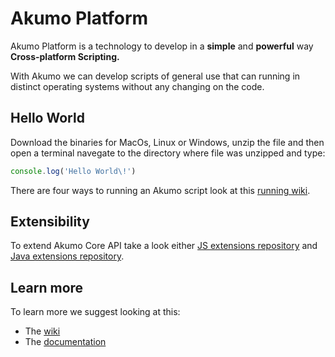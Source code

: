 # Akumo Platform

Akumo Platform is a technology to develop in a <b>simple</b> and <b>powerful</b> way <b>Cross-platform Scripting.</b>
<p>
With Akumo we can develop scripts of general use that can running in distinct operating systems without any changing on the code. 
</p>

## Hello World

Download the binaries for MacOs, Linux or Windows, unzip the file and then open a terminal navegate to the directory where
file was unzipped and type: 

```javascript
console.log('Hello World\!')

```

There are four ways to running an Akumo script look at this <a href="https://github.com/akumoplatform/akumo/wiki/B.-Running">running wiki</a>. 

## Extensibility

To extend Akumo Core API take a look either <a href='https://github.com/akumoplatform/akumo-js'>JS extensions repository</a> and <a href='https://github.com/akumoplatform/akumo-commons'>Java extensions repository</a>.

## Learn more

To learn more we suggest looking at this:
* The <a href='https://github.com/akumoplatform/akumo/wiki'>wiki</a>
* The <a href='https://akumoplatform.github.io/documentation/index.html'>documentation</a>

